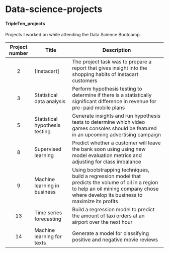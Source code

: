 # Data-science-projects
#### TripleTen_projects
Projects I worked on while attending the Data Science Bootcamp.


| Project number | Title | Description |
| :-----------: | ----------- |----------- |
| 2 | [Instacart]| The project task was to prepare a report that gives insight into the shopping habits of Instacart customers |
| 3 | Statistical data analysis | Perform hypothesis testing to determine if there is a statistically significant difference in revenue for pre-paid mobile plans |
| 5 | Statistical hypothesis testing | Generate insights and run hypothesis tests to determine which video games consoles should be featured in an upcoming advertising campaign |
| 8 | Supervised learning | Predict whether a customer will leave the bank soon using using new model evaluation metrics and adjusting for class imbalance |
| 9 | Machine learning in business | Using bootstrapping techniques, build a regression model that predicts the volume of oil in a region to help an oil mining company chose where develop its business to maximize its profits |
| 13 | Time series forecasting | Build a regression model to predict the amount of taxi orders at an airport over the next hour |
| 14 | Machine learning for texts | Generate a model for classifying positive and negative movie reviews |


